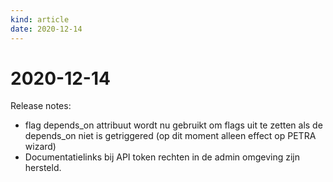 ```yaml
---
kind: article
date: 2020-12-14
---
```


# 2020-12-14

Release notes:

* flag depends_on attribuut wordt nu gebruikt om flags uit te zetten als de depends_on niet is getriggered (op dit moment alleen effect op PETRA wizard)
* Documentatielinks bij API token rechten in de admin omgeving zijn hersteld.
